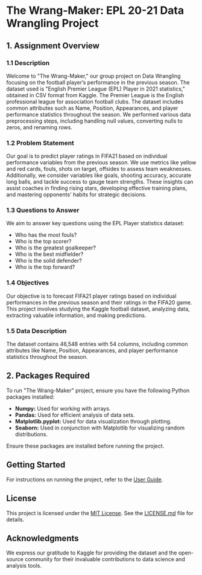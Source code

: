 # The Wrang-Maker: EPL 20-21 Data Wrangling Project

## 1. Assignment Overview

### 1.1 Description

Welcome to "The Wrang-Maker," our group project on Data Wrangling focusing on the football player’s performance in the previous season. The dataset used is "English Premier League (EPL) Player in 2021 statistics," obtained in CSV format from Kaggle. The Premier League is the English professional league for association football clubs. The dataset includes common attributes such as Name, Position, Appearances, and player performance statistics throughout the season. We performed various data preprocessing steps, including handling null values, converting nulls to zeros, and renaming rows.

### 1.2 Problem Statement

Our goal is to predict player ratings in FIFA21 based on individual performance variables from the previous season. We use metrics like yellow and red cards, fouls, shots on target, offsides to assess team weaknesses. Additionally, we consider variables like goals, shooting accuracy, accurate long balls, and tackle success to gauge team strengths. These insights can assist coaches in finding rising stars, developing effective training plans, and mastering opponents' habits for strategic decisions.

### 1.3 Questions to Answer

We aim to answer key questions using the EPL Player statistics dataset:
- Who has the most fouls?
- Who is the top scorer?
- Who is the greatest goalkeeper?
- Who is the best midfielder?
- Who is the solid defender?
- Who is the top forward?

### 1.4 Objectives

Our objective is to forecast FIFA21 player ratings based on individual performances in the previous season and their ratings in the FIFA20 game. This project involves studying the Kaggle football dataset, analyzing data, extracting valuable information, and making predictions.

### 1.5 Data Description

The dataset contains 46,548 entries with 54 columns, including common attributes like Name, Position, Appearances, and player performance statistics throughout the season.

## 2. Packages Required

To run "The Wrang-Maker" project, ensure you have the following Python packages installed:
- **Numpy:** Used for working with arrays.
- **Pandas:** Used for efficient analysis of data sets.
- **Matplotlib.pyplot:** Used for data visualization through plotting.
- **Seaborn:** Used in conjunction with Matplotlib for visualizing random distributions.

Ensure these packages are installed before running the project.

## Getting Started

For instructions on running the project, refer to the [User Guide](user_guide.md).

## License

This project is licensed under the [MIT License](LICENSE.md). See the [LICENSE.md](LICENSE.md) file for details.

## Acknowledgments

We express our gratitude to Kaggle for providing the dataset and the open-source community for their invaluable contributions to data science and analysis tools.
